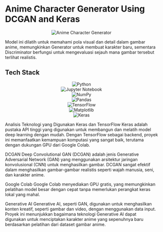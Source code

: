 

# Anime Character Generator Using DCGAN and Keras
<div align="center">
  
![Anime Character Generator](https://img.shields.io/badge/Project-Anime_Character_Generator-FF6F00?style=for-the-badge&logo=anime&logoColor=white)
 
 </div>
 
Model ini dilatih untuk memahami pola visual dan detail dalam gambar anime, memungkinkan Generator untuk membuat karakter baru, sementara Discriminator berfungsi untuk mengevaluasi sejauh mana gambar tersebut terlihat realistis.

## Tech Stack
<div align="center">
  
![Python](https://img.shields.io/badge/python-3670A0?style=for-the-badge&logo=python&logoColor=ffdd54)  
![Jupyter Notebook](https://img.shields.io/badge/jupyter-%23FA0F00.svg?style=for-the-badge&logo=jupyter&logoColor=white)  
![NumPy](https://img.shields.io/badge/numpy-%23013243.svg?style=for-the-badge&logo=numpy&logoColor=white)  
![Pandas](https://img.shields.io/badge/pandas-%23150458.svg?style=for-the-badge&logo=pandas&logoColor=white)  
![TensorFlow](https://img.shields.io/badge/TensorFlow-%23FF6F00.svg?style=for-the-badge&logo=TensorFlow&logoColor=white)  
![Matplotlib](https://img.shields.io/badge/Matplotlib-%23ffffff.svg?style=for-the-badge&logo=Matplotlib&logoColor=black)  
![Keras](https://img.shields.io/badge/Keras-%23D00000.svg?style=for-the-badge&logo=Keras&logoColor=white)

 </div>
 
Analisis Teknologi yang Digunakan
Keras dan TensorFlow
Keras adalah pustaka API tinggi yang digunakan untuk membangun dan melatih model deep learning dengan mudah. Dengan TensorFlow sebagai backend, proyek ini memanfaatkan kemampuan komputasi yang sangat baik, terutama dengan dukungan GPU dari Google Colab.

DCGAN
Deep Convolutional GAN (DCGAN) adalah jenis Generative Adversarial Network (GAN) yang menggunakan arsitektur jaringan konvolusional (CNN) untuk menghasilkan gambar. DCGAN sangat efektif dalam menghasilkan gambar-gambar realistis seperti wajah manusia, seni, dan karakter anime.

Google Colab
Google Colab menyediakan GPU gratis, yang memungkinkan pelatihan model besar dengan cepat tanpa memerlukan perangkat keras lokal yang mahal.

Generative AI
Generative AI, seperti GAN, digunakan untuk menghasilkan konten kreatif, seperti gambar dan video, dengan menggunakan data input. Proyek ini menunjukkan bagaimana teknologi Generative AI dapat digunakan untuk menciptakan karakter anime yang sepenuhnya baru berdasarkan pelatihan dari dataset gambar anime.
